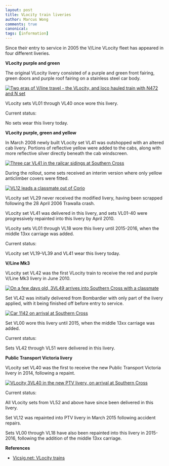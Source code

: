 ```yaml
---
layout: post
title: VLocity train liveries
author: Marcus Wong
comments: true
canonical: 
tags: [information]
---
```


Since their entry to service in 2005 the V/Line VLocity fleet has appeared in four different liveries.

<strong>VLocity purple and green</strong>

The original VLocity livery consisted of a purple and green front fairing, green doors and purple roof fairing on a stainless steel car body.

<a href="http://railgallery.wongm.com/ballarat-vlocity-launch/230_3061.JPG.html"><img src="http://railgallery.wongm.com/cache/ballarat-vlocity-launch/230_3061_595.jpg?cached=1405065196" alt="Two eras of V/line travel - the VLocity, and loco hauled train with N472 and N set" /></a>

VLocity sets VL01 through VL40 once wore this livery.

Current status: 

No sets wear this livery today.

<strong>VLocity purple, green and yellow</strong>

In March 2008 newly built VLocity set VL41 was outshopped with an altered cab livery. Portions of reflective yellow were added to the cabs, along with more reflective silver directly beneath the cab windscreen. 

<a href="http://railgallery.wongm.com/3-car-vlocity/D535_3505.jpg.html"><img src="http://railgallery.wongm.com/cache/3-car-vlocity/D535_3505_595.jpg?cached=1483684639" alt="Three car VL41 in the railcar sidings at Southern Cross" /></a>

During the rollout, some sets received an interim version where only yellow anticlimber covers were fitted.

<a href="http://railgallery.wongm.com/vline-geelong/D893_9395.jpg.html"><img src="http://railgallery.wongm.com/cache/vline-geelong/D893_9395_595.jpg?cached=1500432897" alt="VL12 leads a classmate out of Corio" /></a>

VLocity set VL29 never received the modified livery, having been scrapped following the 28 April 2006 Trawalla crash. 

VLocity set VL41 was delivered in this livery, and sets VL01-40 were progressively repainted into this livery by April 2010. 

VLocity sets VL01 through VL18 wore this livery until 2015-2016, when the middle 13xx carriage was added.

Current status:

VLocity set VL19-VL39 and VL41 wear this livery today.

<strong>V/Line Mk3</strong>

VLocity set VL42 was the first VLocity train to receive the red and purple V/Line Mk3 livery in June 2010. 

<a href="http://railgallery.wongm.com/vline-southern-cross/E110_1055.jpg.html"><img src="http://railgallery.wongm.com/cache/vline-southern-cross/E110_1055_595.jpg?cached=1407003542" alt="On a few days old, 3VL49 arrives into Southern Cross with a classmate" /></a>

Set VL42 was initially delivered from Bombardier with only part of the livery applied, with it being finished off before entry to service.

<a href="http://railgallery.wongm.com/vlocity-3vl42/E104_6051.jpg.html"><img src="http://railgallery.wongm.com/cache/vlocity-3vl42/E104_6051_595.jpg?cached=1410855848" alt="Car 1142 on arrival at Southern Cross" /></a>

Set VL00 wore this livery until 2015, when the middle 13xx carriage was added.

Current status:

Sets VL42 through VL51 were delivered in this livery. 

<strong>Public Transport Victoria livery</strong>

VLocity set VL40 was the first to receive the new Public Transport Victoria livery in 2014, following a repaint.

<a href="http://railgallery.wongm.com/vline-southern-cross/F107_0219.jpg.html"><img src="http://railgallery.wongm.com/cache/vline-southern-cross/F107_0219_595.jpg?cached=1404564994" alt="VLocity 3VL40 in the new PTV livery, on arrival at Southern Cross" /></a>

Current status:

All VLocity sets from VL52 and above have since been delivered in this livery.

Set VL12 was repainted into PTV livery in March 2015 following accident repairs. 

Sets VL00 through VL18 have also been repainted into this livery in 2015-2016, following the addition of the middle 13xx carriage.

<strong>References</strong>

* [Vicsig.net: VLocity trains](https://vicsig.net/index.php?page=passenger&section=rollingstock&subs=railmotors&rmtype=VLocity)